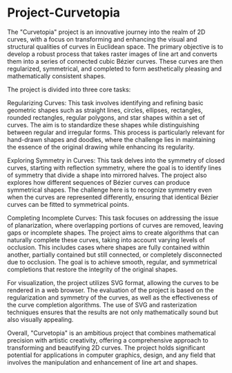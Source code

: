 # Project-Curvetopia

The "Curvetopia" project is an innovative journey into the realm of 2D curves, with a focus on transforming and enhancing the visual and structural qualities of curves in Euclidean space. The primary objective is to develop a robust process that takes raster images of line art and converts them into a series of connected cubic Bézier curves. These curves are then regularized, symmetrical, and completed to form aesthetically pleasing and mathematically consistent shapes.

The project is divided into three core tasks:

Regularizing Curves: This task involves identifying and refining basic geometric shapes such as straight lines, circles, ellipses, rectangles, rounded rectangles, regular polygons, and star shapes within a set of curves. The aim is to standardize these shapes while distinguishing between regular and irregular forms. This process is particularly relevant for hand-drawn shapes and doodles, where the challenge lies in maintaining the essence of the original drawing while enhancing its regularity.

Exploring Symmetry in Curves: This task delves into the symmetry of closed curves, starting with reflection symmetry, where the goal is to identify lines of symmetry that divide a shape into mirrored halves. The project also explores how different sequences of Bézier curves can produce symmetrical shapes. The challenge here is to recognize symmetry even when the curves are represented differently, ensuring that identical Bézier curves can be fitted to symmetrical points.

Completing Incomplete Curves: This task focuses on addressing the issue of planarization, where overlapping portions of curves are removed, leaving gaps or incomplete shapes. The project aims to create algorithms that can naturally complete these curves, taking into account varying levels of occlusion. This includes cases where shapes are fully contained within another, partially contained but still connected, or completely disconnected due to occlusion. The goal is to achieve smooth, regular, and symmetrical completions that restore the integrity of the original shapes.

For visualization, the project utilizes SVG format, allowing the curves to be rendered in a web browser. The evaluation of the project is based on the regularization and symmetry of the curves, as well as the effectiveness of the curve completion algorithms. The use of SVG and rasterization techniques ensures that the results are not only mathematically sound but also visually appealing.

Overall, "Curvetopia" is an ambitious project that combines mathematical precision with artistic creativity, offering a comprehensive approach to transforming and beautifying 2D curves. The project holds significant potential for applications in computer graphics, design, and any field that involves the manipulation and enhancement of line art and shapes.
